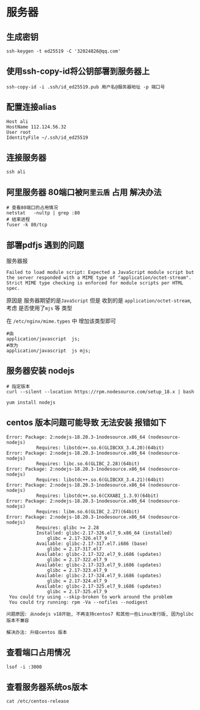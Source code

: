 # 服务器

## 生成密钥
```shell
ssh-keygen -t ed25519 -C '32024826@qq.com'
```

## 使用ssh-copy-id将公钥部署到服务器上

```shell
ssh-copy-id -i .ssh/id_ed25519.pub 用户名@服务器地址 -p 端口号
```

## 配置连接alias

```
Host ali
HostName 112.124.56.32
User root
IdentityFile ~/.ssh/id_ed25519
```

## 连接服务器

```shell
ssh ali
```


## 阿里服务器 80端口被`阿里云盾` 占用 解决办法

```shell
# 查看80端口的占用情况
netstat   -nultp | grep :80
# 结束进程
fuser -k 80/tcp
```

## 部署pdfjs 遇到的问题

服务器报

```
Failed to load module script: Expected a JavaScript module script but the server responded with a MIME type of "application/octet-stream". Strict MIME type checking is enforced for module scripts per HTML spec.
```
原因是 服务器期望的是`JavaScript` 但是 收到的是 `application/octet-stream`,
考虑 是否使用了`mjs` 等 类型

在 `/etc/nginx/mime.types` 中 增加该类型即可

```shell
#由
application/javascript  js;
#改为
application/javascript  js mjs;

```

## 服务器安装 nodejs

```shell
# 指定版本
curl --silent --location https://rpm.nodesource.com/setup_18.x | bash

yum install nodejs

```
## centos 版本问题可能导致 无法安装  报错如下

```shell
Error: Package: 2:nodejs-18.20.3-1nodesource.x86_64 (nodesource-nodejs)
           Requires: libstdc++.so.6(GLIBCXX_3.4.20)(64bit)
Error: Package: 2:nodejs-18.20.3-1nodesource.x86_64 (nodesource-nodejs)
           Requires: libc.so.6(GLIBC_2.28)(64bit)
Error: Package: 2:nodejs-18.20.3-1nodesource.x86_64 (nodesource-nodejs)
           Requires: libstdc++.so.6(GLIBCXX_3.4.21)(64bit)
Error: Package: 2:nodejs-18.20.3-1nodesource.x86_64 (nodesource-nodejs)
           Requires: libstdc++.so.6(CXXABI_1.3.9)(64bit)
Error: Package: 2:nodejs-18.20.3-1nodesource.x86_64 (nodesource-nodejs)
           Requires: libm.so.6(GLIBC_2.27)(64bit)
Error: Package: 2:nodejs-18.20.3-1nodesource.x86_64 (nodesource-nodejs)
           Requires: glibc >= 2.28
           Installed: glibc-2.17-326.el7_9.x86_64 (installed)
               glibc = 2.17-326.el7_9
           Available: glibc-2.17-317.el7.i686 (base)
               glibc = 2.17-317.el7
           Available: glibc-2.17-322.el7_9.i686 (updates)
               glibc = 2.17-322.el7_9
           Available: glibc-2.17-323.el7_9.i686 (updates)
               glibc = 2.17-323.el7_9
           Available: glibc-2.17-324.el7_9.i686 (updates)
               glibc = 2.17-324.el7_9
           Available: glibc-2.17-325.el7_9.i686 (updates)
               glibc = 2.17-325.el7_9
 You could try using --skip-broken to work around the problem
 You could try running: rpm -Va --nofiles --nodigest
```
    问题原因: 从nodejs v18开始, 不再支持centos7 和其他一些Linux发行版, 因为glibc版本不兼容

    解决办法: 升级centos 版本


## 查看端口占用情况

```shell
lsof -i :3000
```

## 查看服务器系统os版本

```shell
cat /etc/centos-release
```